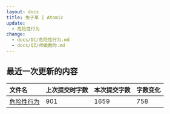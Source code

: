 ```yaml
---
layout: docs
title: 兔子草 | Atomic
update: 
  - 危险性行为
change:
  - docs/DC/危险性行为.md
  - docs/QZ/师娘教的.md
---
```


## 最近一次更新的内容

|文件名|上次提交时字数|本次提交字数|字数变化|
|:-|:-|:-|:-|
|[危险性行为](DC/危险性行为.md)|901|1659|758|
